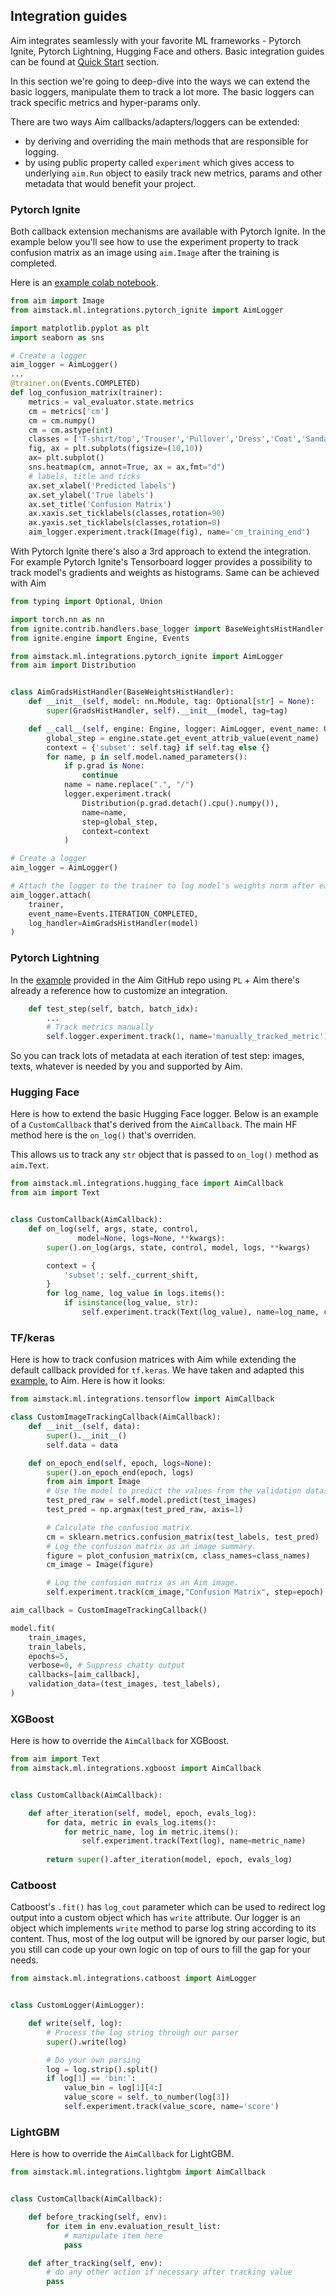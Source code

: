## Integration guides

Aim integrates seamlessly with your favorite ML frameworks - Pytorch Ignite, Pytorch Lightning, Hugging Face and others.
Basic integration guides can be found at [Quick Start](../quick_start/integrations.html) section. 

In this section we're going to deep-dive into the ways we can extend the basic loggers, manipulate them to track a lot more. The basic loggers can track specific metrics and hyper-params only.

There are two ways Aim callbacks/adapters/loggers can be extended:
- by deriving and overriding the main methods that are responsible for logging.
- by using public property called `experiment` which gives access to underlying `aim.Run` object to easily track new metrics, params and other metadata that would benefit your project.

### Pytorch Ignite
Both callback extension mechanisms are available with Pytorch Ignite.
In the example below you'll see how to use the experiment property to track confusion matrix as an image using `aim.Image` after the training is completed. 

Here is an [example colab notebook](https://colab.research.google.com/github/aimhubio/tutorials/blob/publication/notebooks/pytorch_ignite_track.ipynb). 

```python
from aim import Image
from aimstack.ml.integrations.pytorch_ignite import AimLogger

import matplotlib.pyplot as plt
import seaborn as sns

# Create a logger
aim_logger = AimLogger()
...
@trainer.on(Events.COMPLETED)
def log_confusion_matrix(trainer):
    metrics = val_evaluator.state.metrics
    cm = metrics['cm']
    cm = cm.numpy()
    cm = cm.astype(int)
    classes = ['T-shirt/top','Trouser','Pullover','Dress','Coat','Sandal','Shirt','Sneaker','Bag','Ankle Boot']
    fig, ax = plt.subplots(figsize=(10,10))  
    ax= plt.subplot()
    sns.heatmap(cm, annot=True, ax = ax,fmt="d")
    # labels, title and ticks
    ax.set_xlabel('Predicted labels')
    ax.set_ylabel('True labels') 
    ax.set_title('Confusion Matrix') 
    ax.xaxis.set_ticklabels(classes,rotation=90)
    ax.yaxis.set_ticklabels(classes,rotation=0)
    aim_logger.experiment.track(Image(fig), name='cm_training_end')
```

With Pytorch Ignite there's also a 3rd approach to extend the integration. 
For example Pytorch Ignite's Tensorboard logger provides a possibility to track model's gradients and weights as histograms. 
Same can be achieved with Aim
```python
from typing import Optional, Union

import torch.nn as nn
from ignite.contrib.handlers.base_logger import BaseWeightsHistHandler
from ignite.engine import Engine, Events

from aimstack.ml.integrations.pytorch_ignite import AimLogger
from aim import Distribution


class AimGradsHistHandler(BaseWeightsHistHandler):
    def __init__(self, model: nn.Module, tag: Optional[str] = None):
        super(GradsHistHandler, self).__init__(model, tag=tag)

    def __call__(self, engine: Engine, logger: AimLogger, event_name: Union[str, Events]) -> None:
        global_step = engine.state.get_event_attrib_value(event_name)
        context = {'subset': self.tag} if self.tag else {}
        for name, p in self.model.named_parameters():
            if p.grad is None:
                continue
            name = name.replace(".", "/")
            logger.experiment.track(
                Distribution(p.grad.detach().cpu().numpy()),
                name=name,
                step=global_step, 
                context=context
            )

# Create a logger
aim_logger = AimLogger()

# Attach the logger to the trainer to log model's weights norm after each iteration
aim_logger.attach(
    trainer,
    event_name=Events.ITERATION_COMPLETED,
    log_handler=AimGradsHistHandler(model)
)
```

### Pytorch Lightning

In the [example](https://github.com/aimhubio/aim/blob/main/examples/pytorch_lightning_track.py) provided in the Aim GitHub repo using `PL` + Aim there's already a reference how to customize an integration.

```python
    def test_step(self, batch, batch_idx):
        ...
        # Track metrics manually
        self.logger.experiment.track(1, name='manually_tracked_metric')
```

So you can track lots of metadata at each iteration of test step: images, texts, whatever is needed by you and supported by Aim.

### Hugging Face
Here is how to extend the basic Hugging Face logger. 
Below is an example of a `CustomCallback` that's derived from the `AimCallback`. The main HF method here is the `on_log()` that's overriden.

This allows us to track any `str` object that is passed to `on_log()` method as `aim.Text`.

```python
from aimstack.ml.integrations.hugging_face import AimCallback
from aim import Text


class CustomCallback(AimCallback):
    def on_log(self, args, state, control,
               model=None, logs=None, **kwargs):
        super().on_log(args, state, control, model, logs, **kwargs)

        context = {
            'subset': self._current_shift,
        }
        for log_name, log_value in logs.items():
            if isinstance(log_value, str):
                self.experiment.track(Text(log_value), name=log_name, context=context)

```

### TF/keras
Here is how to track confusion matrices with Aim while extending the default callback provided for `tf.keras`.
We have taken and adapted this [example.](https://www.tensorflow.org/tensorboard/image_summaries) to Aim. Here is how it looks:

```python
from aimstack.ml.integrations.tensorflow import AimCallback

class CustomImageTrackingCallback(AimCallback):
    def __init__(self, data):
        super().__init__()
        self.data = data

    def on_epoch_end(self, epoch, logs=None):
        super().on_epoch_end(epoch, logs)
        from aim import Image
        # Use the model to predict the values from the validation dataset.
        test_pred_raw = self.model.predict(test_images)
        test_pred = np.argmax(test_pred_raw, axis=1)

        # Calculate the confusion matrix.
        cm = sklearn.metrics.confusion_matrix(test_labels, test_pred)
        # Log the confusion matrix as an image summary.
        figure = plot_confusion_matrix(cm, class_names=class_names)
        cm_image = Image(figure)

        # Log the confusion matrix as an Aim image.
        self.experiment.track(cm_image,"Confusion Matrix", step=epoch)

aim_callback = CustomImageTrackingCallback()

model.fit(
    train_images,
    train_labels,
    epochs=5,
    verbose=0, # Suppress chatty output
    callbacks=[aim_callback],
    validation_data=(test_images, test_labels),
)

```

### XGBoost

Here is how to override the `AimCallback` for XGBoost.

```python
from aim import Text
from aimstack.ml.integrations.xgboost import AimCallback


class CustomCallback(AimCallback):

    def after_iteration(self, model, epoch, evals_log):
        for data, metric in evals_log.items():
            for metric_name, log in metric.items():
                self.experiment.track(Text(log), name=metric_name)
        
        return super().after_iteration(model, epoch, evals_log)
```

### Catboost

Catboost's `.fit()` has `log_cout` parameter which can be used to redirect log output into a custom object
which has `write` attribute. Our logger is an object which implements `write` method to parse log string according to
its content. Thus, most of the log output will be ignored by our parser logic, but you still can code up your own logic
on top of ours to fill the gap for your needs.

```python
from aimstack.ml.integrations.catboost import AimLogger


class CustomLogger(AimLogger):

    def write(self, log):
        # Process the log string through our parser
        super().write(log)

        # Do your own parsing
        log = log.strip().split()
        if log[1] == 'bin:':
            value_bin = log[1][4:]
            value_score = self._to_number(log[3])
            self.experiment.track(value_score, name='score')
```

### LightGBM

Here is how to override the `AimCallback` for LightGBM.

```python
from aimstack.ml.integrations.lightgbm import AimCallback


class CustomCallback(AimCallback):

    def before_tracking(self, env):
        for item in env.evaluation_result_list:
            # manipulate item here
            pass

    def after_tracking(self, env):
        # do any other action if necessary after tracking value
        pass
```